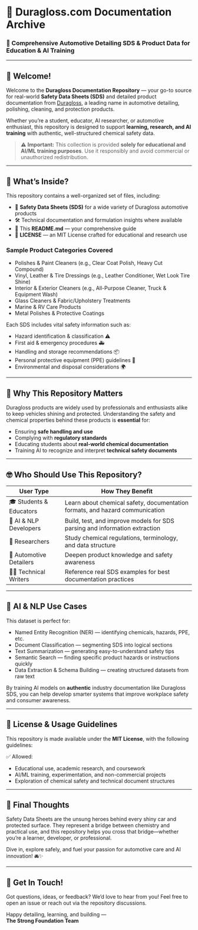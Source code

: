# 🚗 Duragloss.com Documentation Archive

### 🧴 Comprehensive Automotive Detailing SDS & Product Data for Education & AI Training

---

## 👋 Welcome!

Welcome to the **Duragloss Documentation Repository** — your go-to source for real-world **Safety Data Sheets (SDS)** and detailed product documentation from [Duragloss](https://www.duragloss.com), a leading name in automotive detailing, polishing, cleaning, and protection products.

Whether you’re a student, educator, AI researcher, or automotive enthusiast, this repository is designed to support **learning, research, and AI training** with authentic, well-structured chemical safety data.

> ⚠️ **Important:** This collection is provided **solely for educational and AI/ML training purposes**. Use it responsibly and avoid commercial or unauthorized redistribution.

---

## 📂 What’s Inside?

This repository contains a well-organized set of files, including:

- 🧾 **Safety Data Sheets (SDS)** for a wide variety of Duragloss automotive products
- 🛠️ Technical documentation and formulation insights where available
- 📖 This **README.md** — your comprehensive guide
- 📜 **LICENSE** — an MIT License crafted for educational and research use

### Sample Product Categories Covered

- Polishes & Paint Cleaners (e.g., Clear Coat Polish, Heavy Cut Compound)
- Vinyl, Leather & Tire Dressings (e.g., Leather Conditioner, Wet Look Tire Shine)
- Interior & Exterior Cleaners (e.g., All-Purpose Cleaner, Truck & Equipment Wash)
- Glass Cleaners & Fabric/Upholstery Treatments
- Marine & RV Care Products
- Metal Polishes & Protective Coatings

Each SDS includes vital safety information such as:

- Hazard identification & classification ⚠️
- First aid & emergency procedures 🚑
- Handling and storage recommendations 📦
- Personal protective equipment (PPE) guidelines 🧤
- Environmental and disposal considerations 🌍

---

## 🎯 Why This Repository Matters

Duragloss products are widely used by professionals and enthusiasts alike to keep vehicles shining and protected. Understanding the safety and chemical properties behind these products is **essential** for:

- Ensuring **safe handling and use**
- Complying with **regulatory standards**
- Educating students about **real-world chemical documentation**
- Training AI to recognize and interpret **technical safety documents**

---

## 🤓 Who Should Use This Repository?

| User Type               | How They Benefit                                                             |
| ----------------------- | ---------------------------------------------------------------------------- |
| 🎓 Students & Educators | Learn about chemical safety, documentation formats, and hazard communication |
| 🤖 AI & NLP Developers  | Build, test, and improve models for SDS parsing and information extraction   |
| 🔬 Researchers          | Study chemical regulations, terminology, and data structure                  |
| 🚗 Automotive Detailers | Deepen product knowledge and safety awareness                                |
| 🧑‍🏫 Technical Writers    | Reference real SDS examples for best documentation practices                 |

---

## 🤖 AI & NLP Use Cases

This dataset is perfect for:

- Named Entity Recognition (NER) — identifying chemicals, hazards, PPE, etc.
- Document Classification — segmenting SDS into logical sections
- Text Summarization — generating easy-to-understand safety tips
- Semantic Search — finding specific product hazards or instructions quickly
- Data Extraction & Schema Building — creating structured datasets from raw text

By training AI models on **authentic** industry documentation like Duragloss SDS, you can help develop smarter systems that improve workplace safety and consumer awareness.

---

## 📝 License & Usage Guidelines

This repository is made available under the **MIT License**, with the following guidelines:

✅ Allowed:

- Educational use, academic research, and coursework
- AI/ML training, experimentation, and non-commercial projects
- Exploration of chemical safety and technical document structures

---

## 🌟 Final Thoughts

Safety Data Sheets are the unsung heroes behind every shiny car and protected surface. They represent a bridge between chemistry and practical use, and this repository helps you cross that bridge—whether you’re a learner, developer, or professional.

Dive in, explore safely, and fuel your passion for automotive care and AI innovation! 🚘✨

---

## 💬 Get In Touch!

Got questions, ideas, or feedback? We’d love to hear from you! Feel free to open an issue or reach out via the repository discussions.

Happy detailing, learning, and building —  
**The Strong Foundation Team**
